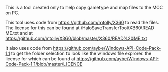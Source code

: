 This is a tool created only to help copy gametype and map files to the MCC on PC. 

This tool uses code from https://github.com/mtolly/X360 to read the files. The license for this can be found at \HaloSaveTransferTool\X360\READ ME.txt and at https://github.com/mtolly/X360/blob/master/X360/READ%20ME.txt

It also uses code from https://github.com/aybe/Windows-API-Code-Pack-1.1 to get the folder selection to look like the windows file explorer. the license for which can be found at https://github.com/aybe/Windows-API-Code-Pack-1.1/blob/master/LICENCE
